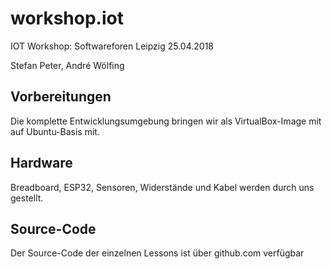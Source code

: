 # workshop.iot
IOT Workshop: Softwareforen Leipzig 25.04.2018

Stefan Peter, André Wölfing

## Vorbereitungen

Die komplette Entwicklungsumgebung bringen wir als VirtualBox-Image mit auf Ubuntu-Basis mit.

## Hardware

Breadboard, ESP32, Sensoren, Widerstände und Kabel werden durch uns gestellt.

## Source-Code

Der Source-Code der einzelnen Lessons ist über github.com verfügbar
